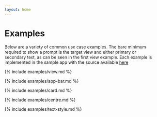 ```yaml
---
layout: home
---
```


# Examples

Below are a variety of common use case examples. The bare minimum required to show a prompt is the target view and either primary or secondary text, as can be seen in the first view example.
Each example is implemented in the sample app with the source available <a href="{{ site.github.repository_url }}/tree/master/sample/src/main/java/uk/co/samuelwall/materialtaptargetprompt/sample">here</a>

{% include examples/view.md %}

{% include examples/app-bar.md %}

{% include examples/card.md %}

{% include examples/centre.md %}

{% include examples/text-style.md %}
